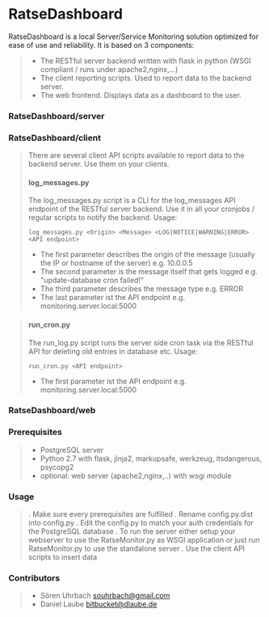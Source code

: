 # RatseDashboard #

RatseDashboard is a local Server/Service Monitoring solution optimized for ease of use and reliability. It is based on 3 components:

> * The RESTful server backend written with flask in python (WSGI compliant / runs under apache2,nginx,...)
> * The client reporting scripts. Used to report data to the backend server.
> * The web frontend. Displays data as a dashboard to the user.


### RatseDashboard/server ###


### RatseDashboard/client ###
> There are several client API scripts available to report data to the backend server. Use them on your clients.
>
> #### log_messages.py ####
> The log_messages.py script is a CLI for the log_messages API endpoint of the RESTful server backend. Use it in all your
> cronjobs / regular scripts to notify the backend.
> Usage:
>
> `log_messages.py <Origin> <Message> <LOG|NOTICE|WARNING|ERROR> <API endpoint>`
>
> * The first parameter describes the origin of the message (usually the IP or hostname of the server) e.g. 10.0.0.5
> * The second parameter is the message itself that gets logged e.g. "update-database cron failed!"
> * The third parameter describes the message type e.g. ERROR
> * The last parameter ist the API endpoint e.g. monitoring.server.local:5000


> #### run_cron.py ####
> The run_log.py script runs the server side cron task via the RESTful API for deleting old entries in database etc.
> Usage:
>
> `run_cron.py <API endpoint>`
>
> * The first parameter ist the API endpoint e.g. monitoring.server.local:5000


### RatseDashboard/web ###


### Prerequisites ###
> * PostgreSQL server
> * Python 2.7 with flask, jinja2, markupsafe, werkzeug, itsdangerous, psycopg2
> * optional: web server (apache2,nginx,..) with wsgi module


### Usage ###
> . Make sure every prerequisites are fulfilled
> . Rename config.py.dist into config.py
> . Edit the config.py to match your auth credentials for the PostgreSQL database
> . To run the server either setup your webserver to use the RatseMonitor.py as WSGI application or just run RatseMonitor.py to use the standalone server
> . Use the client API scripts to insert data


### Contributors ###
> * Sören Uhrbach <souhrbach@gmail.com>
> * Daniel Laube <bitbucket@dlaube.de>